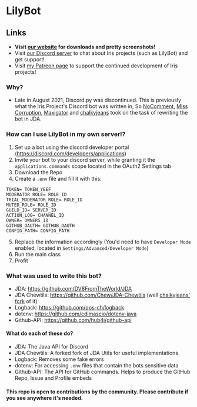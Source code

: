 # LilyBot

## Links
* **Visit [our website](https://irisshaders.net) for downloads and pretty screenshots!**
* Visit [our Discord server](https://discord.gg/jQJnav2jPu) to chat about Iris projects (such as LilyBot) and get support!
* Visit [my Patreon page](https://www.patreon.com/coderbot) to support the continued development of Iris projects!

### Why?
* Late in August 2021, Discord.py was discontinued. This is previously what the Iris Project's Discord bot was written in, So [NoComment](https://github.com/NoComment1105), [Miss Corruption](https://github.com/Miss-Corruption), [Maxigator](https://github.com/Maxigator) and [chalkyjeans](https://github.com/chalkyjeans) took on the task of rewriting the bot in JDA.

### How can I use LilyBot in my own server!?
1. Set up a bot using the discord developer portal (https://discord.com/developers/applications)
2. Invite your bot to your discord server, while granting it the `applications.commands` scope located in the OAuth2 Settings tab	
3. Download the Repo
4. Create a `.env` file and fill it with this:
```
TOKEN= TOKEN_YEEF
MODERATOR_ROLE= ROLE_ID
TRIAL_MODERATOR_ROLE= ROLE_ID
MUTED_ROLE= ROLE_ID
GUILD_ID= SERVER_ID
ACTION_LOG= CHANNEL_ID
OWNER= OWNERS_ID
GITHUB_OAUTH= GITHUB_OAUTH
CONFIG_PATH= CONFIG_PATH
```
5. Replace the information accordingly (You'd need to have `Developer Mode` enabled, located in `Settings/Advanced/Developer Mode`)
6. Run the main class
7. Profit

### What was used to write this bot?
* JDA: https://github.com/DV8FromTheWorld/JDA
* JDA Chewtils: https://github.com/Chew/JDA-Chewtils (well [chalkyjeans' fork](https://github.com/chalkyjeans/JDA-Chewtils) of it)
* Logback: https://github.com/qos-ch/logback
* dotenv: https://github.com/cdimascio/dotenv-java
* Github-API: https://github.com/hub4j/github-api

#### What do each of these do?
* JDA: The Java API for Discord
* JDA Chewtils: A forked fork of JDA Utils for useful implementations
* Logback: Removes some fake errors
* dotenv: For accessing `.env` files that contain the bots sensitive data
* Github-API: The API for GitHub commands. Helps to produce the GitHub Repo, Issue and Profile embeds

#### This repo is open to contributions by the community. Please contribute if you see anywhere it's needed.
